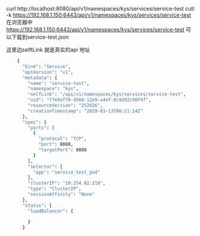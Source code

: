 curl http://localhost:8080/api/v1/namespaces/kys/services/service-test
cutl -k https://192.168.1.150:6443/api/v1/namespaces/kys/services/service-test
在浏览器中 https://192.168.1.150:6443/api/v1/namespaces/kys/services/service-test 可以下载到service-test.json

这里边selftLink 就是真实的api 地址
``` bash
	{
	  "kind": "Service",
	  "apiVersion": "v1",
	  "metadata": {
		"name": "service-test",
		"namespace": "kys",
		"selfLink": "/api/v1/namespaces/kys/services/service-test",
		"uid": "f7e9af76-4568-11e9-a4ef-0c9d92c90f4f",
		"resourceVersion": "252626",
		"creationTimestamp": "2019-03-13T08:21:14Z"
	  },
	  "spec": {
		"ports": [
		  {
			"protocol": "TCP",
			"port": 8088,
			"targetPort": 8080
		  }
		],
		"selector": {
		  "app": "service_test_pod"
		},
		"clusterIP": "10.254.82.218",
		"type": "ClusterIP",
		"sessionAffinity": "None"
	  },
	  "status": {
		"loadBalancer": {
		  
		}
	  }
```
